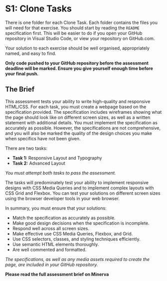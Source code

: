 # S1: Clone Tasks

There is one folder for each Clone Task. Each folder contains the files you will need for that exercise. You should start by reading the `README` specification first. This will be easier to do if you open your GitHub repository in Visual Studio Code, or view your repository on GitHub.com.

Your solution to each exercise should be well organised, appropriately named, and easy to find.

**Only code pushed to your GitHub repository before the assessment deadline will be marked. Ensure you give yourself enough time before your final push.**

## The Brief

This assessment tests your ability to write high-quality and responsive HTML/CSS. For each task, you must create a webpage based on the specification provided. The specification includes wireframes showing what the page should look like on different screen sizes, as well as a written statement with additional details. You must implement the specification as accurately as possible. However, the specifications are not comprehensive, and you will also be marked the quality of the design choices you make when specifics have not been given.

There are two tasks:

* **Task 1:** Responsive Layout and Typography 
* **Task 2:** Advanced Layout

*You must attempt both tasks to pass the assessment.*

The tasks will predominately test your ability to implement responsive designs with CSS Media Queries and to implement complex layouts with CSS Grid and Flexbox. You can test your solutions on different screen sizes using the browser developer tools in your web browser.

In summary, you must ensure that your solutions:

* Match the specification as accurately as possible.
* Make good design decisions when the specification is incomplete.
* Respond well across all screen sizes.
* Make effective use CSS Media Queries, Flexbox, and Grid.
* Use CSS selectors, classes, and styling techniques efficiently.
* Use semantic HTML elements thoroughly.
* Are well commented and formatted.

*The specifications, as well as any media assets required to create the page, are included in your GitHub repository.*

**Please read the full assessment brief on Minerva**

